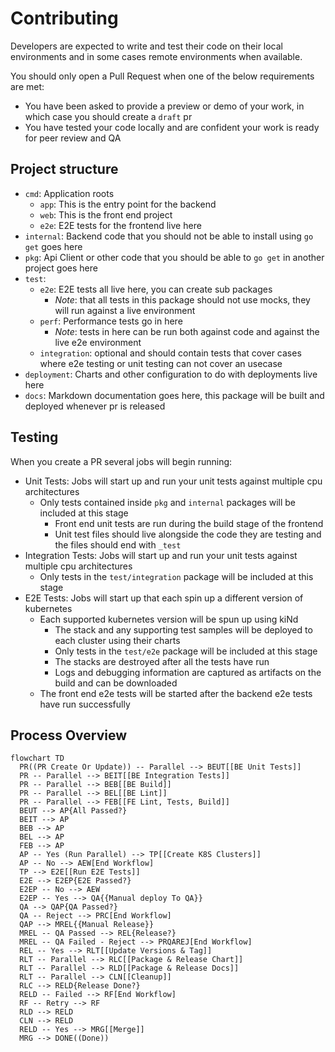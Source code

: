 # Contributing

Developers are expected to write and test their code on their local environments and in some cases remote environments
when available.

You should only open a Pull Request when one of the below requirements are met:

* You have been asked to provide a preview or demo of your work, in which case you should create a `draft` pr
* You have tested your code locally and are confident your work is ready for peer review and QA

## Project structure

* `cmd`: Application roots
    * `app`: This is the entry point for the backend
    * `web`: This is the front end project
    * `e2e`: E2E tests for the frontend live here
* `internal`: Backend code that you should not be able to install using `go get` goes here
* `pkg`: Api Client or other code that you should be able to `go get` in another project goes here
* `test`:
    * `e2e`: E2E tests all live here, you can create sub packages
        - *Note*: that all tests in this package should not use mocks, they will run against a live environment
  - `perf`: Performance tests go in here
    - *Note*: tests in here can be run both against code and against the live e2e environment
  - `integration`: optional and should contain tests that cover cases where e2e testing or unit testing can not cover an usecase
* `deployment`: Charts and other configuration to do with deployments live here
* `docs`: Markdown documentation goes here, this package will be built and deployed whenever pr is released

## Testing

When you create a PR several jobs will begin running:

* Unit Tests: Jobs will start up and run your unit tests against multiple cpu architectures
  - Only tests contained inside `pkg` and `internal` packages will be included at this stage
    * Front end unit tests are run during the build stage of the frontend
    * Unit test files should live alongside the code they are testing and the files should end with `_test`
* Integration Tests: Jobs will start up and run your unit tests against multiple cpu architectures
  - Only tests in the `test/integration` package will be included at this stage
* E2E Tests: Jobs will start up that each spin up a different version of kubernetes
  - Each supported kubernetes version will be spun up using kiNd
    * The stack and any supporting test samples will be deployed to each cluster using their charts
    * Only tests in the `test/e2e` package will be included at this stage
    * The stacks are destroyed after all the tests have run
    * Logs and debugging information are captured as artifacts on the build and can be downloaded
  - The front end e2e tests will be started after the backend e2e tests have run successfully

## Process Overview

```mermaid
flowchart TD
  PR((PR Create Or Update)) -- Parallel --> BEUT[[BE Unit Tests]]
  PR -- Parallel --> BEIT[[BE Integration Tests]]
  PR -- Parallel --> BEB[[BE Build]]
  PR -- Parallel --> BEL[[BE Lint]]
  PR -- Parallel --> FEB[[FE Lint, Tests, Build]]
  BEUT --> AP{All Passed?}
  BEIT --> AP
  BEB --> AP
  BEL --> AP
  FEB --> AP
  AP -- Yes (Run Parallel) --> TP[[Create K8S Clusters]]
  AP -- No --> AEW[End Workflow]
  TP --> E2E[[Run E2E Tests]]
  E2E --> E2EP{E2E Passed?}
  E2EP -- No --> AEW
  E2EP -- Yes --> QA{{Manual deploy To QA}}
  QA --> QAP{QA Passed?}
  QA -- Reject --> PRC[End Workflow]
  QAP --> MREL{{Manual Release}}
  MREL -- QA Passed --> REL{Release?}
  MREL -- QA Failed - Reject --> PRQAREJ[End Workflow]
  REL -- Yes --> RLT[[Update Versions & Tag]]
  RLT -- Parallel --> RLC[[Package & Release Chart]]
  RLT -- Parallel --> RLD[[Package & Release Docs]]
  RLT -- Parallel --> CLN[[Cleanup]]
  RLC --> RELD{Release Done?}
  RELD -- Failed --> RF[End Workflow]
  RF -- Retry --> RF
  RLD --> RELD
  CLN --> RELD
  RELD -- Yes --> MRG[[Merge]]
  MRG --> DONE((Done))
```
